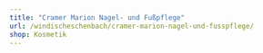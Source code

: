 ```yaml
---
title: "Cramer Marion Nagel- und Fußpflege"
url: /windischeschenbach/cramer-marion-nagel-und-fusspflege/
shop: Kosmetik
---
```

